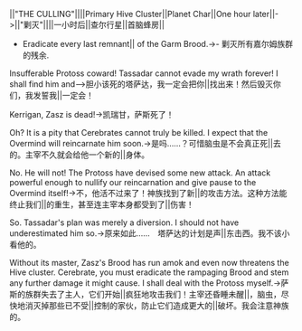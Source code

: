 ||"THE CULLING"||||Primary Hive Cluster||Planet Char||One hour later||->||"剿灭"||||一小时后||查尔行星||首脑蜂房||

- Eradicate every last remnant||  of the Garm Brood.->- 剿灭所有嘉尔姆族群的残余.

Insufferable Protoss coward! Tassadar cannot evade my wrath forever! I shall find him and-->胆小该死的塔萨达，我一定会把你||找出来！然后毁灭你们，我发誓我||一定会！

Kerrigan, Zasz is dead!->凯瑞甘，萨斯死了！

Oh? It is a pity that Cerebrates cannot truly be killed. I expect that the Overmind will reincarnate him soon.->是吗……？可惜脑虫是不会真正死||去的。主宰不久就会给他一个新的||身体。

No. He will not! The Protoss have devised some new attack. An attack powerful enough to nullify our reincarnation and give pause to the Overmind itself!->不，他活不过来了！神族找到了新||的攻击方法。这种方法能终止我们||的重生，甚至连主宰本身都受到了||伤害！

So. Tassadar's plan was merely a diversion. I should not have underestimated him so.->原来如此……　塔萨达的计划是声||东击西。我不该小看他的。

Without its master, Zasz's Brood has run amok and even now threatens the Hive cluster. Cerebrate, you must eradicate the rampaging Brood and stem any further damage it might cause. I shall deal with the Protoss myself.->萨斯的族群失去了主人，它们开始||疯狂地攻击我们！主宰还昏睡未醒||，脑虫，尽快地消灭掉那些已不受||控制的家伙，防止它们造成更大的||破坏。我会注意神族的。

